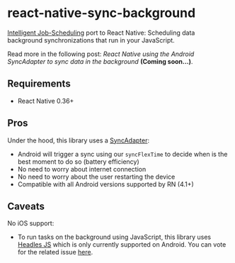 # react-native-sync-background

[Intelligent Job-Scheduling](https://developer.android.com/topic/performance/scheduling.html) port to React Native: Scheduling data background synchronizations that run in your JavaScript. 

Read more in the following post: *React Native using the Android SyncAdapter to sync data in the background* **(Coming soon...)**.

## Requirements
* React Native 0.36+

## Pros
Under the hood, this library uses a [SyncAdapter](https://developer.android.com/reference/android/content/AbstractThreadedSyncAdapter.html):

* Android will trigger a sync using our `syncFlexTime` to decide when is the best moment to do so (battery efficiency)
* No need to worry about internet connection
* No need to worry about the user restarting the device
* Compatible with all Android versions supported by RN (4.1+)

## Caveats
No iOS support:

* To run tasks on the background using JavaScript, this library uses [Headles JS](https://facebook.github.io/react-native/docs/headless-js-android.html) which is only currently supported on Android. You can vote for the related issue [here](https://productpains.com/post/react-native/headless-js-for-ios).
